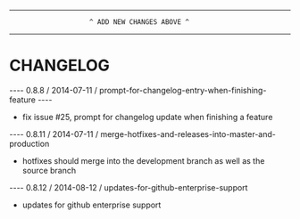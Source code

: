 --------------------------------------------------------------------------------
                        ^ ADD NEW CHANGES ABOVE ^
--------------------------------------------------------------------------------

CHANGELOG
=========

---- 0.8.8 / 2014-07-11 / prompt-for-changelog-entry-when-finishing-feature ----
* fix issue #25, prompt for changelog update when finishing a feature

---- 0.8.11 / 2014-07-11 / merge-hotfixes-and-releases-into-master-and-production 
* hotfixes should merge into the development branch as well as the source branch

---- 0.8.12 / 2014-08-12 / updates-for-github-enterprise-support
* updates for github enterprise support
